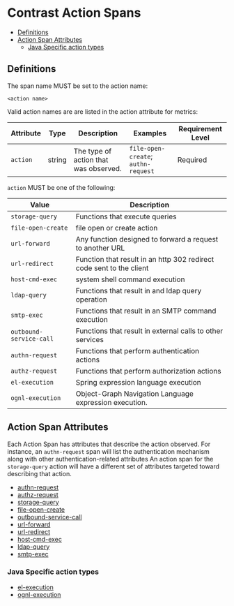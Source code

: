 # Contrast Action Spans

<!-- toc -->

- [Definitions](#definitions)
- [Action Span Attributes](#action-span-attributes)
  * [Java Specific action types](#java-specific-action-types)

<!-- tocstop -->

## Definitions

The span name MUST be set to the action name:

```
<action name>
```

Valid action names are are listed in the action attribute for metrics:

<!-- semconv attributes.contrast.actions(full) -->
| Attribute  | Type | Description  | Examples  | Requirement Level |
|---|---|---|---|---|
| `action` | string | The type of action that was observed. | `file-open-create`; `authn-request` | Required |

`action` MUST be one of the following:

| Value  | Description |
|---|---|
| `storage-query` | Functions that execute queries |
| `file-open-create` | file open or create action |
| `url-forward` | Any function designed to forward a request to another URL |
| `url-redirect` | Function that result in an http 302 redirect code sent to the client |
| `host-cmd-exec` | system shell command execution |
| `ldap-query` | Functions that result in and ldap query operation |
| `smtp-exec` | Functions that result in an SMTP command execution |
| `outbound-service-call` | Functions that result in external calls to other services |
| `authn-request` | Functions that perform authentication actions |
| `authz-request` | Functions that perform authorization actions |
| `el-execution` | Spring expression language execution |
| `ognl-execution` | Object-Graph Navigation Language expression execution. |
<!-- endsemconv -->

## Action Span Attributes

Each Action Span has attributes that describe the action observed. For instance, an `authn-request` span
will list the authentication mechanism along with other authentication-related attributes
An action span for the `storage-query` action will have a different set of attributes
targeted toward describing that action.

* [authn-request](authn-request.md)
* [authz-request](authz-request.md)
* [storage-query](storage-query.md)
* [file-open-create](file-open-create.md)
* [outbound-service-call](outbound-service-call.md)
* [url-forward](url-forward.md)
* [url-redirect](url-redirect.md)
* [host-cmd-exec](host-cmd-exec.md)
* [ldap-query](ldap-query.md)
* [smtp-exec](smtp-exec.md)

### Java Specific action types

* [el-execution](el-execution.md)
* [ognl-execution](ognl-execution.md)
